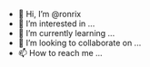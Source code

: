 - 👋 Hi, I’m @ronrix
- 👀 I’m interested in ...
- 🌱 I’m currently learning ...
- 💞️ I’m looking to collaborate on ...
- 📫 How to reach me ...

<!---
ronrix/ronrix is a ✨ special ✨ repository because its `README.md` (this file) appears on your GitHub profile.
You can click the Preview link to take a look at your changes.
--->
